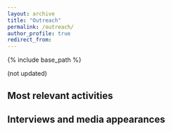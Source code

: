 ```yaml
---
layout: archive
title: "Outreach"
permalink: /outreach/
author_profile: true
redirect_from:
---
```


{% include base_path %}

(not updated)

## Most relevant activities

## Interviews and media appearances

